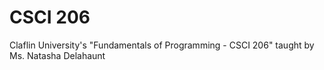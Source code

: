 # CSCI 206
Claflin University's "Fundamentals of Programming - CSCI 206" taught by Ms. Natasha Delahaunt
